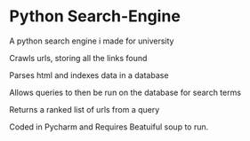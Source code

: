 # Python Search-Engine
A python search engine i made for university

Crawls urls, storing all the links found

Parses html and indexes data in a database

Allows queries to then be run on the database for search terms

Returns a ranked list of urls from a query

Coded in Pycharm and Requires Beatuiful soup to run.

